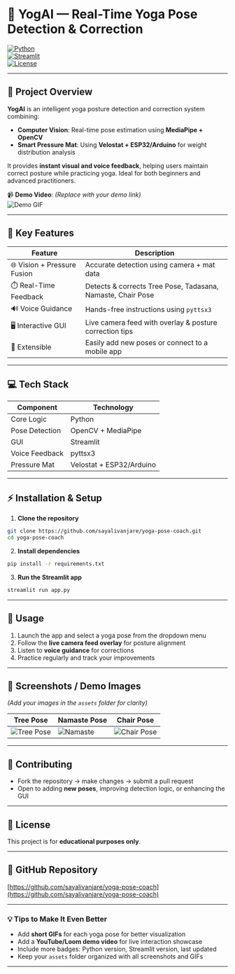 
# 🧘 YogAI — Real-Time Yoga Pose Detection & Correction

[![Python](https://img.shields.io/badge/Python-3.8+-blue)](https://www.python.org/)  
[![Streamlit](https://img.shields.io/badge/Streamlit-App-red)](https://streamlit.io/)  
[![License](https://img.shields.io/badge/License-Educational-green)](#)

---

## 🌟 Project Overview
**YogAI** is an intelligent yoga posture detection and correction system combining:  

- **Computer Vision**: Real-time pose estimation using **MediaPipe + OpenCV**  
- **Smart Pressure Mat**: Using **Velostat + ESP32/Arduino** for weight distribution analysis  

It provides **instant visual and voice feedback**, helping users maintain correct posture while practicing yoga. Ideal for both beginners and advanced practitioners.

📹 **Demo Video**: *(Replace with your demo link)*  
![Demo GIF](assets/demo.gif)

---

## 🎯 Key Features
| Feature | Description |
|---------|-------------|
| 🌐 Vision + Pressure Fusion | Accurate detection using camera + mat data |
| ⏱️ Real-Time Feedback | Detects & corrects Tree Pose, Tadasana, Namaste, Chair Pose |
| 🔊 Voice Guidance | Hands-free instructions using `pyttsx3` |
| 🖥️ Interactive GUI | Live camera feed with overlay & posture correction tips |
| 🔧 Extensible | Easily add new poses or connect to a mobile app |

---

## 💻 Tech Stack
| Component | Technology |
|-----------|------------|
| Core Logic | Python |
| Pose Detection | OpenCV + MediaPipe |
| GUI | Streamlit |
| Voice Feedback | pyttsx3 |
| Pressure Mat | Velostat + ESP32/Arduino |

---

## ⚡ Installation & Setup
1. **Clone the repository**
```bash
git clone https://github.com/sayalivanjare/yoga-pose-coach.git
cd yoga-pose-coach
````

2. **Install dependencies**

```bash
pip install -r requirements.txt
```

3. **Run the Streamlit app**

```bash
streamlit run app.py
```

---

## 📝 Usage

1. Launch the app and select a yoga pose from the dropdown menu
2. Follow the **live camera feed overlay** for posture alignment
3. Listen to **voice guidance** for corrections
4. Practice regularly and track your improvements

---

## 📸 Screenshots / Demo Images

*(Add your images in the `assets` folder for clarity)*

| Tree Pose                          | Namaste Pose                   | Chair Pose                           |
| ---------------------------------- | ------------------------------ | ------------------------------------ |
| ![Tree Pose](assets/tree_pose.png) | ![Namaste](assets/namaste.png) | ![Chair Pose](assets/chair_pose.png) |

---

## 🤝 Contributing

* Fork the repository → make changes → submit a pull request
* Open to adding **new poses**, improving detection logic, or enhancing the GUI

---

## 📜 License

This project is for **educational purposes only**.

---

## 🔗 GitHub Repository

[https://github.com/sayalivanjare/yoga-pose-coach](https://github.com/sayalivanjare/yoga-pose-coach)

---

### 💡 Tips to Make It Even Better

* Add **short GIFs** for each yoga pose for better visualization
* Add a **YouTube/Loom demo video** for live interaction showcase
* Include more badges: Python version, Streamlit version, last updated
* Keep your `assets` folder organized with all screenshots and GIFs

---
